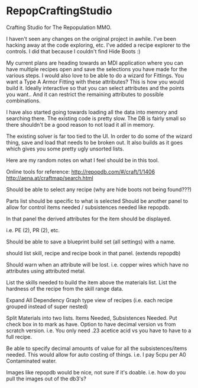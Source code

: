 # RepopCraftingStudio
Crafting Studio for The Repopulation MMO.

I haven't seen any changes on the original project in awhile.  I've been hacking away at the code exploring, etc.
I've added a recipe explorer to the controls.  I did that because I couldn't find Hide Boots :)

My current plans are heading towards an MDI application where you can have multiple recipes open and save the selections you have made for the various steps.
I would also love to be able to do a wizard for Fittings.  You want a Type A Armor Fitting with these attributes?  This is how you would build it.
Ideally interactive so that you can select attributes and the points you want.. And it can restrict the remaining attributes to possible combinations.

I have also started going towards loading all the data into memory and searching there.  The existing code is pretty slow.  The DB is fairly small so there shouldn't be a good reason to not load it all in memory.

The existing solver is far too tied to the UI.  In order to do some of the wizard thing, save and load that needs to be broken out.
It also builds as it goes which gives you some pretty ugly unsorted lists.


Here are my random notes on what I feel should be in this tool.

Online tools for reference:
http://repopdb.com/#/craft/1/1406
http://aena.at/craftmap/search.html

Should be able to select any recipe (why are hide boots not being found???)

Parts list should be specific to what is selected
Should be another panel to allow for control items needed / subsistences needed like repopdb.

In that panel the derived attributes for the item should be displayed.

i.e. PE (2), PR (2), etc.

Should be able to save a blueprint build set (all settings) with a name.

should list skill, recipe and recipe book in that panel. (extends repopdb)

Should warn when an attribute will be lost. i.e. copper wires which have no attributes using attributed metal.

List the skills needed to build the item above the materials list.
List the hardness of the recipe from the skill range data.

Expand All
Dependency Graph type view of recipes (i.e. each recipe grouped instead of super nested)

Split Materials into two lists.
Items Needed, Subsistences Needed.
Put check box in to mark as have.
Option to have decimal version vs from scratch version.
i.e. You only need .23 acetice acid vs you have to have to a full recipe.

Be able to specify decimal amounts of value for all the subsistences/items needed.
This would allow for auto costing of things. i.e. I pay 5cpu per A0 Contaminated water.

Images like repopdb would be nice, not sure if it's doable.
i.e. how do you pull the images out of the db3's?

